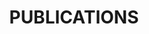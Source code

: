 ---
title: PUBLICATIONS
layout: publications
permalink: /publications/

jumbo_txt: |
  My most updated publications could be found on my [Google Scholar page](https://scholar.google.com/citations?user=u2rFTvYAAAAJ&hl=en).
    
overview: |
  My most updated publications could be found on my [Google Scholar page](https://scholar.google.com/citations?user=u2rFTvYAAAAJ&hl=en).

  [ <sub><sup>*(*) denotes equal contribution*</sup></sub> ] 
---